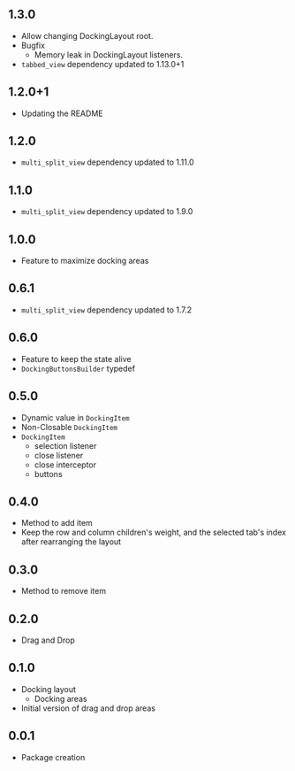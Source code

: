 ## 1.3.0

* Allow changing DockingLayout root.
* Bugfix
  * Memory leak in DockingLayout listeners.    
* `tabbed_view` dependency updated to 1.13.0+1

## 1.2.0+1

* Updating the README

## 1.2.0

* `multi_split_view` dependency updated to 1.11.0

## 1.1.0

* `multi_split_view` dependency updated to 1.9.0

## 1.0.0

* Feature to maximize docking areas

## 0.6.1

* `multi_split_view` dependency updated to 1.7.2

## 0.6.0

* Feature to keep the state alive
* `DockingButtonsBuilder` typedef

## 0.5.0

* Dynamic value in `DockingItem`
* Non-Closable `DockingItem`
* `DockingItem`
  * selection listener
  * close listener
  * close interceptor
  * buttons

## 0.4.0

* Method to add item
* Keep the row and column children's weight, and the selected tab's index after rearranging the layout

## 0.3.0

* Method to remove item

## 0.2.0

* Drag and Drop

## 0.1.0

* Docking layout
  * Docking areas
* Initial version of drag and drop areas

## 0.0.1

* Package creation